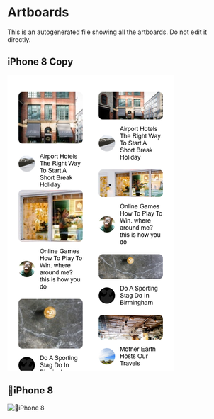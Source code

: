 # Artboards

This is an autogenerated file showing all the artboards. Do not edit it directly.

## iPhone 8 Copy

![iPhone 8 Copy](./.exportedArtboards/git-test/iPhone%208%20Copy.png)


## 📱iPhone 8

![📱iPhone 8](./.exportedArtboards/git-test/%F0%9F%93%B1iPhone%208.png)

